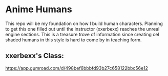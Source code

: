 # Anime Humans

This repo will be my foundation on how I build human characters.
Planning to get this one filled out until the instructor (xxerbexx) reaches the unreal engine sections.
This is a treasure trove of information since creating cel shaded humans in this style is hard to come by in teaching form.

## xxerbexx's Class: 
https://app.gumroad.com/d/498bef6bbbfd93b27c658122bbc56e12